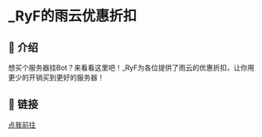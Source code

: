 # _RyF的雨云优惠折扣


## 📄 介绍

想买个服务器挂Bot？来看看这里吧！_RyF为各位提供了雨云的优惠折扣，让你用更少的开销买到更好的服务器！

## 🔗 链接
[点我前往](https://rainyun.app/) 